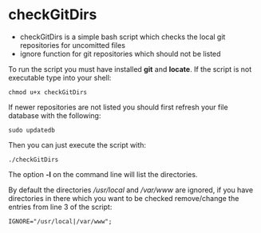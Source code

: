 # checkGitDirs
* checkGitDirs is a simple bash script which checks the local git repositories for uncomitted files
* ignore function for git repositories which should not be listed

To run the script you must have installed **git** and **locate**.
If the script is not executable type into your shell:

    chmod u+x checkGitDirs
    
If newer repositories are not listed you should first refresh your file database with the following:

    sudo updatedb
    
Then you can just execute the script with:

    ./checkGitDirs
    
The option **-l** on the command line will list the directories.

By default the directories */usr/local* and */var/www* are ignored, if you have directories in there which you want to be checked remove/change the entries from line 3 of the script:
    
    IGNORE="/usr/local|/var/www";
